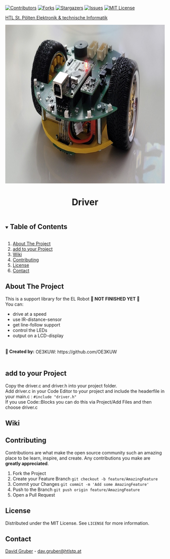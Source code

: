 [![Contributors][contributors-shield]][contributors-url]
[![Forks][forks-shield]][forks-url]
[![Stargazers][stars-shield]][stars-url]
[![Issues][issues-shield]][issues-url]
[![MIT License][license-shield]][license-url]


<a href="https://github.com/codingmiracle/htlstp-el">HTL St. Pölten   Elektronik & technische Informatik</a>

<p align="center">
  <a href="https://github.com/codingmiracle/Driver">
    <img src="Graphics-Driver/Logo.jpg" alt="Logo" width="1200" height="500">
  </a>
<br />
  
 <h1 align="center">Driver</h1>
 
<!-- TABLE OF CONTENTS -->
<details open="open">
  <summary><h2 style="display: inline-block">Table of Contents</h2></summary>
  <ol>
    <li>
      <a href="#about-the-project">About The Project</a>
    <li><a href="#add-to-your-project">add to your Project</a></li>
    <li><a href="#Wiki">Wiki</a></li>
    <li><a href="#contributing">Contributing</a></li>
    <li><a href="#license">License</a></li>
    <li><a href="#contact">Contact</a></li>
  </ol>
</details>



<!-- ABOUT THE PROJECT -->
## About The Project

This is a support library for the EL Robot <strong>🚫 NOT FINISHED YET 🚫</STRONG>
<br /> You can:
* drive at a speed
* use IR-distance-sensor
* get line-follow support
* control the LEDs
* output on a LCD-display

<h4 style="display: inline-block">🙏 Created by:</h4>
OE3KUW: https://github.com/OE3KUW



## add to your Project

Copy the driver.c and driver.h into your project folder. <br />Add driver.c in your Code Editor to your project and include the headerfile in your main.c : `#include "driver.h"`
<br />
If you use Code::Blocks you can do this via Project/Add Files and then choose driver.c

## Wiki

<!-- CONTRIBUTING -->
## Contributing

Contributions are what make the open source community such an amazing place to be learn, inspire, and create. Any contributions you make are **greatly appreciated**.

1. Fork the Project
2. Create your Feature Branch `git checkout -b feature/AmazingFeature`
3. Commit your Changes `git commit -m 'Add some AmazingFeature'`
4. Push to the Branch `git push origin feature/AmazingFeature`
5. Open a Pull Request

<!-- LICENSE -->
## License

Distributed under the MIT License. See `LICENSE` for more information.



<!-- CONTACT -->
## Contact

<a href="https://github.com/codingmiracle" >David Gruber</a> - dav.gruber@htlstp.at









<!-- MARKDOWN LINKS & IMAGES -->
<!-- https://www.markdownguide.org/basic-syntax/#reference-style-links -->
[contributors-shield]: https://img.shields.io/github/contributors/codingmiracle/Driver.svg?style=for-the-badge
[contributors-url]: https://github.com/codingmiracle/Driver/graphs/contributors
[forks-shield]: https://img.shields.io/github/forks/codingmiracle/Driver.svg?style=for-the-badge
[forks-url]: https://github.com/codingmiracle/Driver/network/members
[stars-shield]: https://img.shields.io/github/stars/codingmiracle/Driver.svg?style=for-the-badge
[stars-url]: https://github.com/codingmiracle/Driver/stargazers
[issues-shield]: https://img.shields.io/github/issues/codingmiracle/Driver.svg?style=for-the-badge
[issues-url]: https://github.com/codingmiracle/Driver/issues
[license-shield]: https://img.shields.io/github/license/codingmiracle/Driver.svg?style=for-the-badge
[license-url]: https://github.com/codingmiracle/Driver/LICENSE.txt
